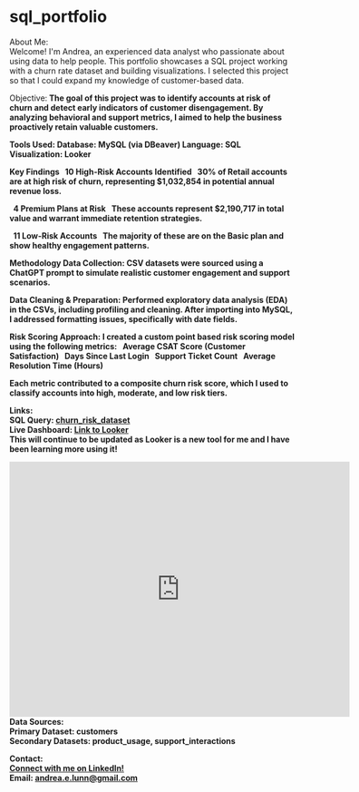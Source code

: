 # sql_portfolio
About Me:<br>
Welcome! I'm Andrea, an experienced data analyst who passionate about using data to help people. This portfolio showcases a SQL project working with a churn rate dataset and building visualizations. I selected this project so that I could expand my knowledge of customer-based data.

Objective:<b>
The goal of this project was to identify accounts at risk of churn and detect early indicators of customer disengagement. By analyzing behavioral and support metrics, I aimed to help the business proactively retain valuable customers.<b>

Tools Used:<b>
Database: MySQL (via DBeaver)<b>
Language: SQL<b>
Visualization: Looker<b>

Key Findings<b>
&nbsp;&nbsp;10 High-Risk Accounts Identified<b>
&nbsp;&nbsp;30% of Retail accounts are at high risk of churn, representing $1,032,854 in potential annual revenue loss.<b>

&nbsp;&nbsp;4 Premium Plans at Risk<b>
&nbsp;&nbsp;These accounts represent $2,190,717 in total value and warrant immediate retention strategies.<b>

&nbsp;&nbsp;11 Low-Risk Accounts<b>
&nbsp;&nbsp;The majority of these are on the Basic plan and show healthy engagement patterns.<b>

Methodology
Data Collection:<b>
CSV datasets were sourced using a ChatGPT prompt to simulate realistic customer engagement and support scenarios.<b>

Data Cleaning & Preparation:<b>
Performed exploratory data analysis (EDA) in the CSVs, including profiling and cleaning. After importing into MySQL, I addressed formatting issues, specifically with date fields.<b>

Risk Scoring Approach:<b>
I created a custom point based risk scoring model using the following metrics:<b>
&nbsp;&nbsp;Average CSAT Score (Customer Satisfaction)<b>
&nbsp;&nbsp;Days Since Last Login<b>
&nbsp;&nbsp;Support Ticket Count<b>
&nbsp;&nbsp;Average Resolution Time (Hours)<b>

Each metric contributed to a composite churn risk score, which I used to classify accounts into high, moderate, and low risk tiers.<b>

Links:<br>
SQL Query: [churn_risk_dataset](https://github.com/andrealdata/sql_portfolio/blob/main/churn_risk)<br>
Live Dashboard: [Link to Looker](https://lookerstudio.google.com/reporting/181a230e-15d2-4cf2-9a23-b576f64ee0ea)<br>
This will continue to be updated as Looker is a new tool for me and I have been learning more using it!<br>
<iframe width="600" height="450" src="https://lookerstudio.google.com/embed/reporting/181a230e-15d2-4cf2-9a23-b576f64ee0ea/page/6MvOF" frameborder="0" style="border:0" allowfullscreen sandbox="allow-storage-access-by-user-activation allow-scripts allow-same-origin allow-popups allow-popups-to-escape-sandbox"></iframe>
<br>
Data Sources:<br>
Primary Dataset: customers<br>
Secondary Datasets: product_usage, support_interactions

Contact:<br>
[Connect with me on LinkedIn!](https://www.linkedin.com/in/andrea-lunn-909b2b185/)
<br>
Email: andrea.e.lunn@gmail.com


